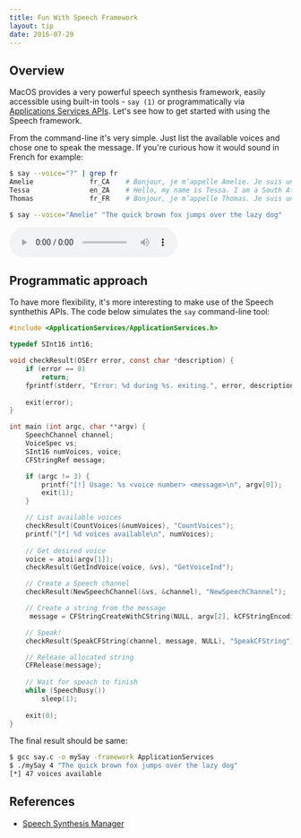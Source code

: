 ```yaml
---
title: Fun With Speech Framework
layout: tip
date: 2016-07-29
---
```


## Overview

MacOS provides a very powerful speech synthesis framework, easily accessible using built-in tools - ```say (1)``` or programmatically via [Applications Services APIs](https://developer.apple.com/documentation/applicationservices/speech_synthesis_manager). Let's see how to get started with using the Speech framework.

From the command-line it's very simple. Just list the available voices and chose one to speak the message. If you're curious how it would sound in French for example:

```bash
$ say --voice="?" | grep fr
Amelie              fr_CA    # Bonjour, je m’appelle Amelie. Je suis une voix canadienne.
Tessa               en_ZA    # Hello, my name is Tessa. I am a South African-English voice.
Thomas              fr_FR    # Bonjour, je m’appelle Thomas. Je suis une voix française.

$ say --voice="Amelie" "The quick brown fox jumps over the lazy dog"
```

<audio controls>
  <source src="/assets/media/speech.mp3" type="audio/mpeg">
Your browser does not support the audio element.
</audio>


## Programmatic approach

To have more flexibility, it's more interesting to make use of the Speech synthethis APIs. The code below simulates the ```say``` command-line tool:

```c
#include <ApplicationServices/ApplicationServices.h>

typedef SInt16 int16;

void checkResult(OSErr error, const char *description) {
    if (error == 0)
        return;
    fprintf(stderr, "Error: %d during %s. exiting.", error, description);
    
    exit(error);
}

int main (int argc, char **argv) {
    SpeechChannel channel;
    VoiceSpec vs;
    SInt16 numVoices, voice;
    CFStringRef message;

    if (argc != 3) {
        printf("[!] Usage: %s <voice number> <message>\n", argv[0]);
        exit(1);
    }

    // List available voices
    checkResult(CountVoices(&numVoices), "CountVoices");
    printf("[*] %d voices available\n", numVoices);
    
    // Get desired voice
    voice = atoi(argv[1]);
    checkResult(GetIndVoice(voice, &vs), "GetVoiceInd");

    // Create a Speech channel
    checkResult(NewSpeechChannel(&vs, &channel), "NewSpeechChannel");

    // Create a string from the message
     message = CFStringCreateWithCString(NULL, argv[2], kCFStringEncodingUTF8);

    // Speak!
    checkResult(SpeakCFString(channel, message, NULL), "SpeakCFString");

    // Release allocated string
    CFRelease(message);
    
    // Wait for speach to finish
    while (SpeechBusy()) 
        sleep(1);
        
    exit(0);
}
```

The final result should be same:

```bash
$ gcc say.c -o mySay -framework ApplicationServices
$ ./mySay 4 "The quick brown fox jumps over the lazy dog"
[*] 47 voices available
```

## References

* [Speech Synthesis Manager](https://developer.apple.com/documentation/applicationservices/speech_synthesis_manager)
